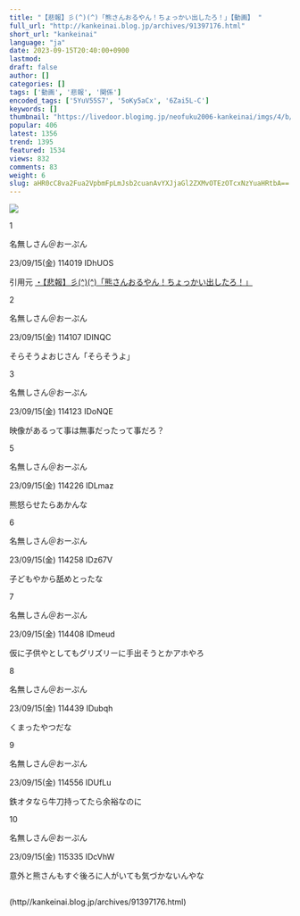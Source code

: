 ```yaml
---
title: "【悲報】彡(^)(^)「熊さんおるやん！ちょっかい出したろ！」【動画】 "
full_url: "http://kankeinai.blog.jp/archives/91397176.html"
short_url: "kankeinai"
language: "ja"
date: 2023-09-15T20:40:00+0900
lastmod: 
draft: false
author: []
categories: []
tags: ['動画', '悲報', '関係']
encoded_tags: ['5YuV55S7', '5oKy5aCx', '6Zai5L-C']
keywords: []
thumbnail: "https://livedoor.blogimg.jp/neofuku2006-kankeinai/imgs/4/b/4b91c9fd-s.jpg"
popular: 406
latest: 1356
trend: 1395
featured: 1534
views: 832
comments: 83
weight: 6
slug: aHR0cC8va2Fua2VpbmFpLmJsb2cuanAvYXJjaGl2ZXMvOTEzOTcxNzYuaHRtbA==
---
```


![](https://livedoor.blogimg.jp/neofuku2006-kankeinai/imgs/4/b/4b91c9fd-s.jpg)

<div><p class='t_h'>1 <p>名無しさん＠おーぷん</p> <p> 23/09/15(金) 114019 IDhUOS</p></p><p>引用元 <a href='http//2chspa.com/thread/livejupiter/1694745619' target='_blank'>・</a><a href='https//hayabusa.open2ch.net/test/read.cgi/livejupiter/1694745619/' target='_blank'>【悲報】彡(^)(^)「熊さんおるやん！ちょっかい出したろ！」</a></p><p class='t_h'>2 <p>名無しさん＠おーぷん</p> <p> 23/09/15(金) 114107 IDINQC</p></p> <p class='t_b'> そらそうよおじさん「そらそうよ」 </p> <p class='t_h'>3 <p>名無しさん＠おーぷん</p> <p> 23/09/15(金) 114123 IDoNQE</p></p> <p class='t_b'> 映像があるって事は無事だったって事だろ？ </p> <p class='t_h'>5 <p>名無しさん＠おーぷん</p> <p> 23/09/15(金) 114226 IDLmaz</p></p> <p class='t_b'> 熊怒らせたらあかんな </p> <p class='t_h'>6 <p>名無しさん＠おーぷん</p> <p> 23/09/15(金) 114258 IDz67V</p></p> <p class='t_b'> 子どもやから舐めとったな </p> <p class='t_h'>7 <p>名無しさん＠おーぷん</p> <p> 23/09/15(金) 114408 IDmeud</p></p> <p class='t_b'> 仮に子供やとしてもグリズリーに手出そうとかアホやろ </p> <p class='t_h'>8 <p>名無しさん＠おーぷん</p> <p> 23/09/15(金) 114439 IDubqh</p></p> <p class='t_b'> くまったやつだな </p> <p class='t_h'>9 <p>名無しさん＠おーぷん</p> <p> 23/09/15(金) 114556 IDUfLu</p></p> <p class='t_b'> 鉄オタなら牛刀持ってたら余裕なのに </p> <p class='t_h'>10 <p>名無しさん＠おーぷん</p> <p> 23/09/15(金) 115335 IDcVhW</p></p> <p class='t_b'> 意外と熊さんもすぐ後ろに人がいても気づかないんやな </p> <img border='0' width='1' height='1' src='https//www13.a8.net/0.gif?a8mat=2BJK9W+3WIBJM+249K+BWGDT' alt=''> </div>

(http//kankeinai.blog.jp/archives/91397176.html)
